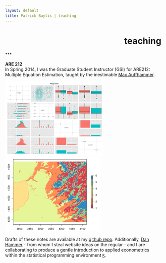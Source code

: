 ```yaml
---
layout: default
title: Patrick Baylis | teaching
---
```

<h1 align="right">teaching</h1>
***

**ARE 212**<br>
In Spring 2014, I was the Graduate Student Instructor (GSI) for ARE212: Multiple Equation Estimation, taught by the inestimable [Max Auffhammer](http://are.berkeley.edu/~auffhammer/Maximilian_Auffhammer/Welcome.html). 

<img src="images/teaching/are212_2.png" alt="ARE 212" height="240px" class="shadow" />
<img src="images/teaching/are212_1.png" alt="ARE 212" height="240px" class="shadow" />

Drafts of these notes are available at my [github repo](http://www.github.com/pbaylis/ARE212). Additionally, [Dan Hammer](http://www.danham.me/r/) - from whom I steal website ideas on the regular - and I are collaborating to produce a gentle introduction to applied econometrics within the statistical programming environment [`R`](http://www.r-project.org/). 
